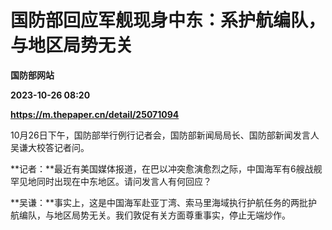 # 国防部回应军舰现身中东：系护航编队，与地区局势无关
**国防部网站**

**2023-10-26 08:20**

**https://m.thepaper.cn/detail/25071094**

10月26日下午，国防部举行例行记者会，国防部新闻局局长、国防部新闻发言人吴谦大校答记者问。

**记者：**最近有美国媒体报道，在巴以冲突愈演愈烈之际，中国海军有6艘战舰罕见地同时出现在中东地区。请问发言人有何回应？

**吴谦：**事实上，这是中国海军赴亚丁湾、索马里海域执行护航任务的两批护航编队，与地区局势无关。我们敦促有关方面尊重事实，停止无端炒作。